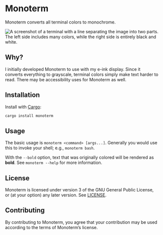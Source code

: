 Monoterm
========

Monoterm converts all terminal colors to monochrome.

![A screenshot of a terminal with a line separating the image into two parts.
The left side includes many colors, while the right side is entirely black and
white.](misc/monoterm.png)

Why?
----

I initially developed Monoterm to use with my e-ink display. Since it converts
everything to grayscale, terminal colors simply make text harder to read. There
may be accessibility uses for Monoterm as well.

Installation
------------

Install with [Cargo](https://doc.rust-lang.org/cargo/):

```bash
cargo install monoterm
```

Usage
-----

The basic usage is `monoterm <command> [args...]`. Generally you would use this
to invoke your shell; e.g., `monoterm bash`.

With the `--bold` option, text that was originally colored will be rendered as
**bold**. See `monoterm --help` for more information.

License
-------

Monoterm is licensed under version 3 of the GNU General Public License,
or (at your option) any later version. See [LICENSE](LICENSE).

Contributing
------------

By contributing to Monoterm, you agree that your contribution may be used
according to the terms of Monoterm’s license.
